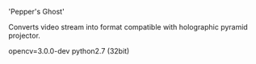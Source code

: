 'Pepper's Ghost'

Converts video stream into format compatible with holographic pyramid projector.

opencv=3.0.0-dev
python2.7 (32bit)
